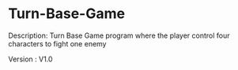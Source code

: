 # Turn-Base-Game

Description:
Turn Base Game program where the player control four characters to fight one enemy

Version : V1.0